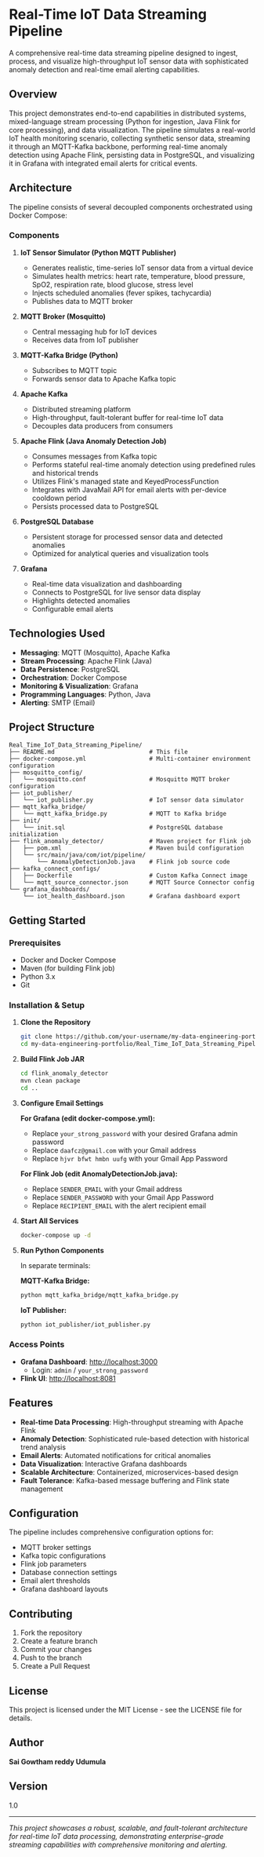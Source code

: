 # Real-Time IoT Data Streaming Pipeline

A comprehensive real-time data streaming pipeline designed to ingest, process, and visualize high-throughput IoT sensor data with sophisticated anomaly detection and real-time email alerting capabilities.

## Overview

This project demonstrates end-to-end capabilities in distributed systems, mixed-language stream processing (Python for ingestion, Java Flink for core processing), and data visualization. The pipeline simulates a real-world IoT health monitoring scenario, collecting synthetic sensor data, streaming it through an MQTT-Kafka backbone, performing real-time anomaly detection using Apache Flink, persisting data in PostgreSQL, and visualizing it in Grafana with integrated email alerts for critical events.

## Architecture

The pipeline consists of several decoupled components orchestrated using Docker Compose:

### Components

1. **IoT Sensor Simulator (Python MQTT Publisher)**
   - Generates realistic, time-series IoT sensor data from a virtual device
   - Simulates health metrics: heart rate, temperature, blood pressure, SpO2, respiration rate, blood glucose, stress level
   - Injects scheduled anomalies (fever spikes, tachycardia)
   - Publishes data to MQTT broker

2. **MQTT Broker (Mosquitto)**
   - Central messaging hub for IoT devices
   - Receives data from IoT publisher

3. **MQTT-Kafka Bridge (Python)**
   - Subscribes to MQTT topic
   - Forwards sensor data to Apache Kafka topic

4. **Apache Kafka**
   - Distributed streaming platform
   - High-throughput, fault-tolerant buffer for real-time IoT data
   - Decouples data producers from consumers

5. **Apache Flink (Java Anomaly Detection Job)**
   - Consumes messages from Kafka topic
   - Performs stateful real-time anomaly detection using predefined rules and historical trends
   - Utilizes Flink's managed state and KeyedProcessFunction
   - Integrates with JavaMail API for email alerts with per-device cooldown period
   - Persists processed data to PostgreSQL

6. **PostgreSQL Database**
   - Persistent storage for processed sensor data and detected anomalies
   - Optimized for analytical queries and visualization tools

7. **Grafana**
   - Real-time data visualization and dashboarding
   - Connects to PostgreSQL for live sensor data display
   - Highlights detected anomalies
   - Configurable email alerts

## Technologies Used

- **Messaging**: MQTT (Mosquitto), Apache Kafka
- **Stream Processing**: Apache Flink (Java)
- **Data Persistence**: PostgreSQL
- **Orchestration**: Docker Compose
- **Monitoring & Visualization**: Grafana
- **Programming Languages**: Python, Java
- **Alerting**: SMTP (Email)

## Project Structure

```
Real_Time_IoT_Data_Streaming_Pipeline/
├── README.md                           # This file
├── docker-compose.yml                  # Multi-container environment configuration
├── mosquitto_config/
│   └── mosquitto.conf                  # Mosquitto MQTT broker configuration
├── iot_publisher/
│   └── iot_publisher.py                # IoT sensor data simulator
├── mqtt_kafka_bridge/
│   └── mqtt_kafka_bridge.py            # MQTT to Kafka bridge
├── init/
│   └── init.sql                        # PostgreSQL database initialization
├── flink_anomaly_detector/             # Maven project for Flink job
│   ├── pom.xml                         # Maven build configuration
│   └── src/main/java/com/iot/pipeline/
│       └── AnomalyDetectionJob.java    # Flink job source code
├── kafka_connect_configs/
│   ├── Dockerfile                      # Custom Kafka Connect image
│   └── mqtt_source_connector.json      # MQTT Source Connector config
└── grafana_dashboards/
    └── iot_health_dashboard.json       # Grafana dashboard export
```

## Getting Started

### Prerequisites

- Docker and Docker Compose
- Maven (for building Flink job)
- Python 3.x
- Git

### Installation & Setup

1. **Clone the Repository**
   ```bash
   git clone https://github.com/your-username/my-data-engineering-portfolio.git
   cd my-data-engineering-portfolio/Real_Time_IoT_Data_Streaming_Pipeline
   ```

2. **Build Flink Job JAR**
   ```bash
   cd flink_anomaly_detector
   mvn clean package
   cd ..
   ```

3. **Configure Email Settings**
   
   **For Grafana (edit docker-compose.yml):**
   - Replace `your_strong_password` with your desired Grafana admin password
   - Replace `daafcz@gmail.com` with your Gmail address
   - Replace `hjvr bfwt hmbn uufg` with your Gmail App Password

   **For Flink Job (edit AnomalyDetectionJob.java):**
   - Replace `SENDER_EMAIL` with your Gmail address
   - Replace `SENDER_PASSWORD` with your Gmail App Password
   - Replace `RECIPIENT_EMAIL` with the alert recipient email

4. **Start All Services**
   ```bash
   docker-compose up -d
   ```

5. **Run Python Components**
   
   In separate terminals:
   
   **MQTT-Kafka Bridge:**
   ```bash
   python mqtt_kafka_bridge/mqtt_kafka_bridge.py
   ```
   
   **IoT Publisher:**
   ```bash
   python iot_publisher/iot_publisher.py
   ```

### Access Points

- **Grafana Dashboard**: [http://localhost:3000](http://localhost:3000)
  - Login: `admin` / `your_strong_password`
- **Flink UI**: [http://localhost:8081](http://localhost:8081)

## Features

- **Real-time Data Processing**: High-throughput streaming with Apache Flink
- **Anomaly Detection**: Sophisticated rule-based detection with historical trend analysis
- **Email Alerts**: Automated notifications for critical anomalies
- **Data Visualization**: Interactive Grafana dashboards
- **Scalable Architecture**: Containerized, microservices-based design
- **Fault Tolerance**: Kafka-based message buffering and Flink state management

## Configuration

The pipeline includes comprehensive configuration options for:
- MQTT broker settings
- Kafka topic configurations
- Flink job parameters
- Database connection settings
- Email alert thresholds
- Grafana dashboard layouts

## Contributing

1. Fork the repository
2. Create a feature branch
3. Commit your changes
4. Push to the branch
5. Create a Pull Request

## License

This project is licensed under the MIT License - see the LICENSE file for details.

## Author

**Sai Gowtham reddy Udumula**

## Version

1.0

---

*This project showcases a robust, scalable, and fault-tolerant architecture for real-time IoT data processing, demonstrating enterprise-grade streaming capabilities with comprehensive monitoring and alerting.*
